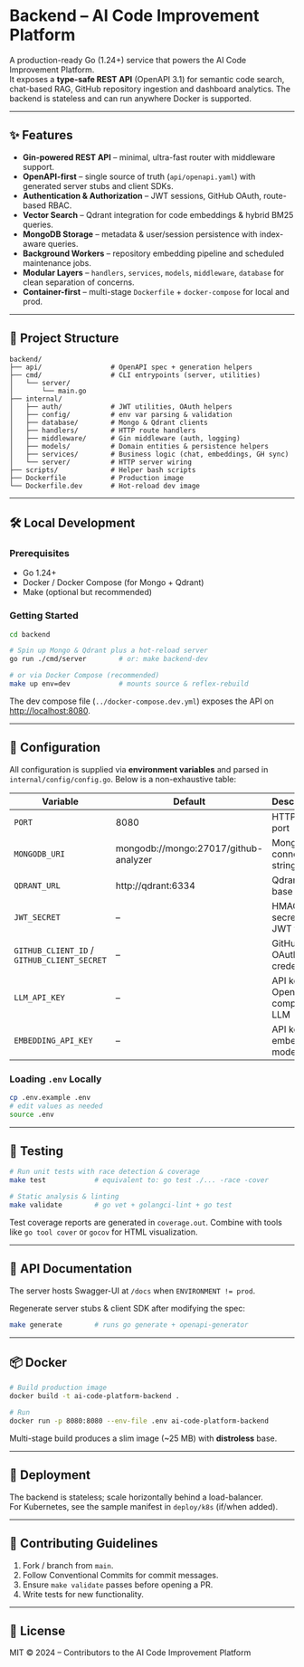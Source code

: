 # Backend – AI Code Improvement Platform

A production-ready Go (1.24+) service that powers the AI Code Improvement Platform.  
It exposes a **type-safe REST API** (OpenAPI 3.1) for semantic code search, chat-based RAG, GitHub repository ingestion and dashboard analytics.  The backend is stateless and can run anywhere Docker is supported.

---

## ✨ Features

- **Gin-powered REST API** – minimal, ultra-fast router with middleware support.
- **OpenAPI-first** – single source of truth (`api/openapi.yaml`) with generated server stubs and client SDKs.
- **Authentication & Authorization** – JWT sessions, GitHub OAuth, route-based RBAC.
- **Vector Search** – Qdrant integration for code embeddings & hybrid BM25 queries.
- **MongoDB Storage** – metadata & user/session persistence with index-aware queries.
- **Background Workers** – repository embedding pipeline and scheduled maintenance jobs.
- **Modular Layers** – `handlers`, `services`, `models`, `middleware`, `database` for clean separation of concerns.
- **Container-first** – multi-stage `Dockerfile` + `docker-compose` for local and prod.

---

## 📂 Project Structure

```
backend/
├── api/                 # OpenAPI spec + generation helpers
├── cmd/                 # CLI entrypoints (server, utilities)
│   └── server/
│       └── main.go
├── internal/
│   ├── auth/            # JWT utilities, OAuth helpers
│   ├── config/          # env var parsing & validation
│   ├── database/        # Mongo & Qdrant clients
│   ├── handlers/        # HTTP route handlers
│   ├── middleware/      # Gin middleware (auth, logging)
│   ├── models/          # Domain entities & persistence helpers
│   ├── services/        # Business logic (chat, embeddings, GH sync)
│   └── server/          # HTTP server wiring
├── scripts/             # Helper bash scripts
├── Dockerfile           # Production image
└── Dockerfile.dev       # Hot-reload dev image
```

---

## 🛠️ Local Development

### Prerequisites

- Go 1.24+
- Docker / Docker Compose (for Mongo + Qdrant)
- Make (optional but recommended)

### Getting Started

```bash
cd backend

# Spin up Mongo & Qdrant plus a hot-reload server
go run ./cmd/server        # or: make backend-dev

# or via Docker Compose (recommended)
make up env=dev            # mounts source & reflex-rebuild
```

The dev compose file (`../docker-compose.dev.yml`) exposes the API on <http://localhost:8080>.

---

## 🔧 Configuration

All configuration is supplied via **environment variables** and parsed in `internal/config/config.go`. Below is a non-exhaustive table:

| Variable | Default | Description |
|----------|---------|-------------|
| `PORT` | 8080 | HTTP listen port |
| `MONGODB_URI` | mongodb://mongo:27017/github-analyzer | Mongo connection string |
| `QDRANT_URL` | http://qdrant:6334 | Qdrant API base |
| `JWT_SECRET` | – | HMAC secret for JWT tokens |
| `GITHUB_CLIENT_ID` / `GITHUB_CLIENT_SECRET` | – | GitHub OAuth credentials |
| `LLM_API_KEY` | – | API key for OpenAI-compatible LLM |
| `EMBEDDING_API_KEY` | – | API key for embedding model |

### Loading `.env` Locally

```bash
cp .env.example .env
# edit values as needed
source .env
```

---

## 🧪 Testing

```bash
# Run unit tests with race detection & coverage
make test            # equivalent to: go test ./... -race -cover

# Static analysis & linting
make validate        # go vet + golangci-lint + go test
```

Test coverage reports are generated in `coverage.out`. Combine with tools like `go tool cover` or `gocov` for HTML visualization.

---

## 📝 API Documentation

The server hosts Swagger-UI at `/docs` when `ENVIRONMENT != prod`.

Regenerate server stubs & client SDK after modifying the spec:

```bash
make generate        # runs go generate + openapi-generator
```

---

## 📦 Docker

```bash
# Build production image
docker build -t ai-code-platform-backend .

# Run
docker run -p 8080:8080 --env-file .env ai-code-platform-backend
```

Multi-stage build produces a slim image (~25 MB) with **distroless** base.

---

## 🚀 Deployment

The backend is stateless; scale horizontally behind a load-balancer.  
For Kubernetes, see the sample manifest in `deploy/k8s` (if/when added).

---

## 🤝 Contributing Guidelines

1. Fork / branch from `main`.
2. Follow Conventional Commits for commit messages.
3. Ensure `make validate` passes before opening a PR.
4. Write tests for new functionality.

---

## 📄 License

MIT © 2024 – Contributors to the AI Code Improvement Platform 